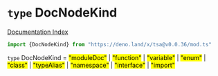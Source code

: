 # `type` DocNodeKind

[Documentation Index](../README.md)

```ts
import {DocNodeKind} from "https://deno.land/x/tsa@v0.0.36/mod.ts"
```

`type` DocNodeKind = <mark>"moduleDoc"</mark> | <mark>"function"</mark> | <mark>"variable"</mark> | <mark>"enum"</mark> | <mark>"class"</mark> | <mark>"typeAlias"</mark> | <mark>"namespace"</mark> | <mark>"interface"</mark> | <mark>"import"</mark>
